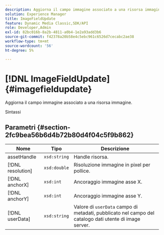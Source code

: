 ```yaml
---
description: Aggiorna il campo immagine associato a una risorsa immagine.
solution: Experience Manager
title: ImageFieldUpdate
feature: Dynamic Media Classic,SDK/API
role: Developer,Admin
exl-id: 82bc016b-8a2b-4811-a0b4-1e2a93add3b6
source-git-commit: f42378a20b58e4c5ebc961c6526d7cecabc2ae38
workflow-type: tm+mt
source-wordcount: '56'
ht-degree: 5%

---
```


# [!DNL ImageFieldUpdate]{#imagefieldupdate}

Aggiorna il campo immagine associato a una risorsa immagine.

Sintassi

## Parametri {#section-2fc9bea56b6d4b72b80d4f04c5f9b862}

| Nome | Tipo | Descrizione |
|---|---|---|
| assetHandle | `xsd:string` | Handle risorsa. |
| [!DNL resolution] | `xsd:double` | Risoluzione immagine in pixel per pollice. |
| [!DNL anchorX] | `xsd:int` | Ancoraggio immagine asse X. |
| [!DNL anchorY] | `xsd:int` | Ancoraggio immagine asse Y. |
| [!DNL userData] | `xsd:string` | Valore di `userData` campo di metadati, pubblicato nel campo del catalogo dati utente di image server. |
